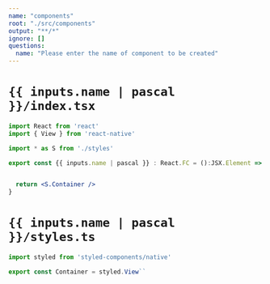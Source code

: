 ```yaml
---
name: "components"
root: "./src/components"
output: "**/*"
ignore: []
questions:
  name: "Please enter the name of component to be created"
---
```


# `{{ inputs.name | pascal }}/index.tsx`

```jsx
import React from 'react'
import { View } from 'react-native'

import * as S from './styles'

export const {{ inputs.name | pascal }} : React.FC = ():JSX.Element => {


  return <S.Container />
}

```

# `{{ inputs.name | pascal }}/styles.ts`

```jsx
import styled from 'styled-components/native'

export const Container = styled.View``

```
